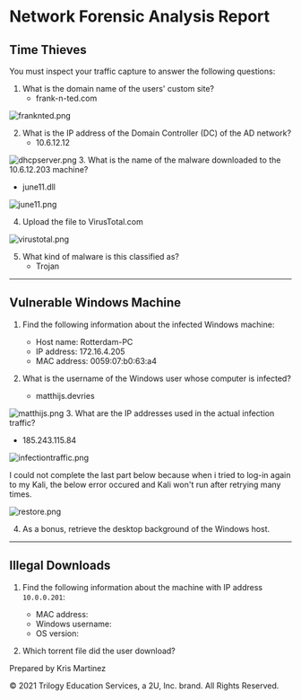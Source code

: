 # Network Forensic Analysis Report

## Time Thieves 
You must inspect your traffic capture to answer the following questions:

1. What is the domain name of the users' custom site?
    - frank-n-ted.com

![franknted.png](https://github.com/krisyslab/ThirdProject/blob/ec18d2239cb46087c567a255f6c92e191f2ff875/images/franknted0-24.PNG) 

2. What is the IP address of the Domain Controller (DC) of the AD network?
    - 10.6.12.12

![dhcpserver.png](https://github.com/krisyslab/ThirdProject/blob/ec18d2239cb46087c567a255f6c92e191f2ff875/images/dhcpserver.png) 
3. What is the name of the malware downloaded to the 10.6.12.203 machine?
- june11.dll
    
![june11.png](https://github.com/krisyslab/ThirdProject/blob/ec18d2239cb46087c567a255f6c92e191f2ff875/images/june11.png) 

4. Upload the file to VirusTotal.com

![virustotal.png](https://github.com/krisyslab/ThirdProject/blob/ec18d2239cb46087c567a255f6c92e191f2ff875/images/virustotal.png)

5. What kind of malware is this classified as?
    - Trojan
---

## Vulnerable Windows Machine

1. Find the following information about the infected Windows machine:
    - Host name: Rotterdam-PC
    - IP address: 172.16.4.205
    - MAC address: 0059:07:b0:63:a4
    
2. What is the username of the Windows user whose computer is infected?
    - matthijs.devries

![matthijs.png](https://github.com/krisyslab/ThirdProject/blob/6dc62c5174ac1a6cef50eaf90a60158055dc5730/images/mattijs.PNG)
3. What are the IP addresses used in the actual infection traffic?
- 185.243.115.84

![infectiontraffic.png](https://github.com/krisyslab/ThirdProject/blob/6dc62c5174ac1a6cef50eaf90a60158055dc5730/images/infectiontraffic.PNG)

I could not complete the last part below because when i tried to log-in again to my Kali, the below error occured and Kali won't run after retrying many times.

![restore.png](https://github.com/krisyslab/ThirdProject/blob/daecf8ae1704616dfade1f59c023fe2067e21a68/images/restore%20error.PNG)

4. As a bonus, retrieve the desktop background of the Windows host.

---

## Illegal Downloads

1. Find the following information about the machine with IP address `10.0.0.201`:
    - MAC address:
    - Windows username:
    - OS version: 

2. Which torrent file did the user download?


Prepared by Kris Martinez

© 2021 Trilogy Education Services, a 2U, Inc. brand. All Rights Reserved.